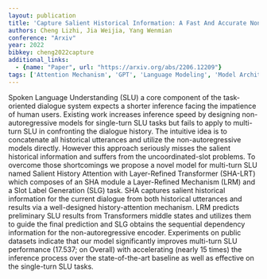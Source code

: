 ```yaml
---
layout: publication
title: 'Capture Salient Historical Information: A Fast And Accurate Non-autoregressive Model For Multi-turn Spoken Language Understanding'
authors: Cheng Lizhi, Jia Weijia, Yang Wenmian
conference: "Arxiv"
year: 2022
bibkey: cheng2022capture
additional_links:
  - {name: "Paper", url: "https://arxiv.org/abs/2206.12209"}
tags: ['Attention Mechanism', 'GPT', 'Language Modeling', 'Model Architecture', 'Pretraining Methods', 'Reinforcement Learning', 'Transformer']
---
```

Spoken Language Understanding (SLU) a core component of the task-oriented dialogue system expects a shorter inference facing the impatience of human users. Existing work increases inference speed by designing non-autoregressive models for single-turn SLU tasks but fails to apply to multi-turn SLU in confronting the dialogue history. The intuitive idea is to concatenate all historical utterances and utilize the non-autoregressive models directly. However this approach seriously misses the salient historical information and suffers from the uncoordinated-slot problems. To overcome those shortcomings we propose a novel model for multi-turn SLU named Salient History Attention with Layer-Refined Transformer (SHA-LRT) which composes of an SHA module a Layer-Refined Mechanism (LRM) and a Slot Label Generation (SLG) task. SHA captures salient historical information for the current dialogue from both historical utterances and results via a well-designed history-attention mechanism. LRM predicts preliminary SLU results from Transformers middle states and utilizes them to guide the final prediction and SLG obtains the sequential dependency information for the non-autoregressive encoder. Experiments on public datasets indicate that our model significantly improves multi-turn SLU performance (17.537; on Overall) with accelerating (nearly 15 times) the inference process over the state-of-the-art baseline as well as effective on the single-turn SLU tasks.
